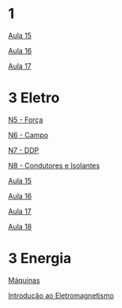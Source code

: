 # 1

[Aula 15](https://docs.google.com/presentation/d/1jOS24RGCD_bjNcl5pe-nFO-AdVQrfOcAus9dxizc4Ks/edit?usp=sharing)

[Aula 16](https://docs.google.com/presentation/d/1rgbOTWuSTNgwznIbGRerAUT938NCf_AQ7jyxZfY7oq4/edit?usp=sharing)

[Aula 17](https://docs.google.com/presentation/d/14zUYM6FeZd9aPtN2rqANZ9A3uwfvxCRryg8i1k-969c/edit?usp=sharing)

[]()
[]()



# 3 Eletro

[N5 - Força](https://docs.google.com/presentation/d/1j_j56yfSHZWs39_3gbV6E9cFHpRIxwEeOSVXC9t3Uk0/edit?usp=sharing)

[N6 - Campo](https://docs.google.com/presentation/d/15r3-1qaySEjlTbuc_HWg0GMS3yT3GwRPg3tFT7QuFeE/edit?usp=sharing)

[N7 - DDP](https://docs.google.com/presentation/d/1kGur8oD9VIvmg96qNxzXA_ReRuTioapRwcb7oIo_2fI/edit?usp=sharing)

[N8 - Condutores e Isolantes](https://docs.google.com/presentation/d/1X7qkhyrnClFVJ_1CCmnfnWRmx7FrmOOfs-IT7hI_cvI/edit?usp=sharing)

[Aula 15](https://docs.google.com/presentation/d/1ijStVdf3D6r402w9bOcdR4mOJoXldvWtfMyQza6oirU/edit?usp=sharing)

[Aula 16](https://docs.google.com/presentation/d/12D-nMwL2WcSRey5aoeIXgwsD6nyOq03H-6QgnyRPgYc/edit?usp=sharing)

[Aula 17](https://docs.google.com/presentation/d/1EbmsRL5xO-8nrUwLYKPVxWzKMafE6ueu85ujGfkfajU/edit?usp=sharing)

[Aula 18](https://docs.google.com/presentation/d/1sxpYihpn2nasAY6T4hB8aQR0D5X017D1DczudS-5KTE/edit?usp=sharing)

[]()
# 3 Energia

[Máquinas](https://docs.google.com/presentation/d/1XgzGknkzrhTfHpXk54HGAfHNxpqo5i06-cFlGeEHuqo/edit?usp=sharing)

[Introdução ao Eletromagnetismo](https://docs.google.com/presentation/d/1Fg-LwcNZI-wdmQKQV6BMm89hYWxEouTtvSJJeURsMog/edit?usp=sharing)

